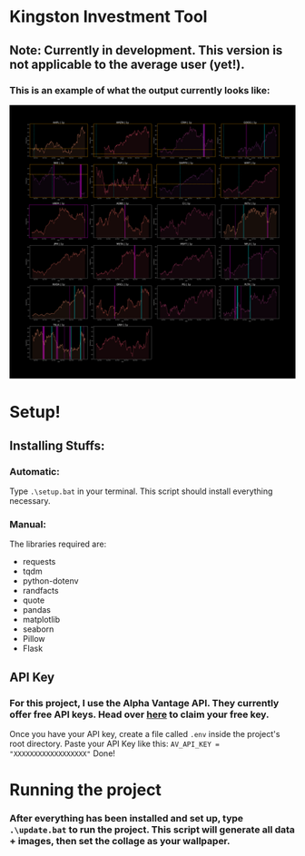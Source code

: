 # Kingston Investment Tool

## Note: Currently in development. This version is not applicable to the average user (yet!).

### This is an example of what the output currently looks like:

![example](https://raw.githubusercontent.com/gholtzap/kingston-invest/master/collage.png)

# Setup!
## Installing Stuffs:

### Automatic:
Type `.\setup.bat` in your terminal. This script should install everything necessary.
### Manual:
The libraries required are:
- requests
- tqdm
- python-dotenv
- randfacts
- quote
- pandas
- matplotlib
- seaborn
- Pillow
- Flask

## API Key
### For this project, I use the Alpha Vantage API. They currently offer free API keys. Head over [here](https://www.alphavantage.co/support/#api-key) to claim your free key.
Once you have your API key, create a file called `.env` inside the project's root directory.
Paste your API Key like this: `AV_API_KEY = "XXXXXXXXXXXXXXXXXX"`
Done!

# Running the project
### After everything has been installed and set up, type `.\update.bat` to run the project. This script will generate all data + images, then set the collage as your wallpaper.